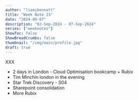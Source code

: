 ```yaml
---
author: "liamjbennett"
title: "Week Note 23"
date: "2024-09-07"
description: "02-Sep-2024 - 07-Sep-2024"
series: ["weeknotes"]
ShowToc: false
ShowBreadCrumbs: false
thumbnail: "/img/main/profile.jpg"
draft: true
---
```


XXX

* 2 days in London - Cloud Optimisation bookcamp + Rubix
* Tim Minchin london in the evening
* Star Trek Discovery - S04
* Sharepoint consolidation
* More Rubix